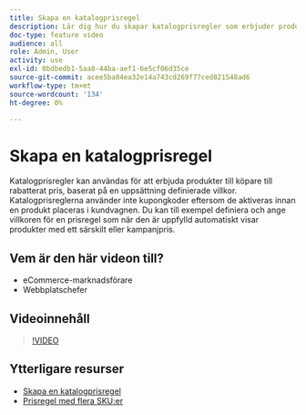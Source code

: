 ```yaml
---
title: Skapa en katalogprisregel
description: Lär dig hur du skapar katalogprisregler som erbjuder produkter till köpare till ett rabatterat pris baserat på en uppsättning definierade villkor.
doc-type: feature video
audience: all
role: Admin, User
activity: use
exl-id: 0bdbedb1-5aa8-44ba-aef1-6e5cf06d35ce
source-git-commit: acee5ba84ea32e14a743cd269f77ced821548ad6
workflow-type: tm+mt
source-wordcount: '134'
ht-degree: 0%

---
```


# Skapa en katalogprisregel

Katalogprisregler kan användas för att erbjuda produkter till köpare till rabatterat pris, baserat på en uppsättning definierade villkor. Katalogprisreglerna använder inte kupongkoder eftersom de aktiveras innan en produkt placeras i kundvagnen. Du kan till exempel definiera och ange villkoren för en prisregel som när den är uppfylld automatiskt visar produkter med ett särskilt eller kampanjpris.

## Vem är den här videon till?

- eCommerce-marknadsförare
- Webbplatschefer

## Videoinnehåll

>[!VIDEO](https://video.tv.adobe.com/v/343834?quality=12&learn=on)

## Ytterligare resurser

- [Skapa en katalogprisregel](https://docs.magento.com/user-guide/marketing/price-rules-catalog-create.html)
- [Prisregel med flera SKU:er](https://docs.magento.com/user-guide/marketing/price-rule-multiple-sku.html)
